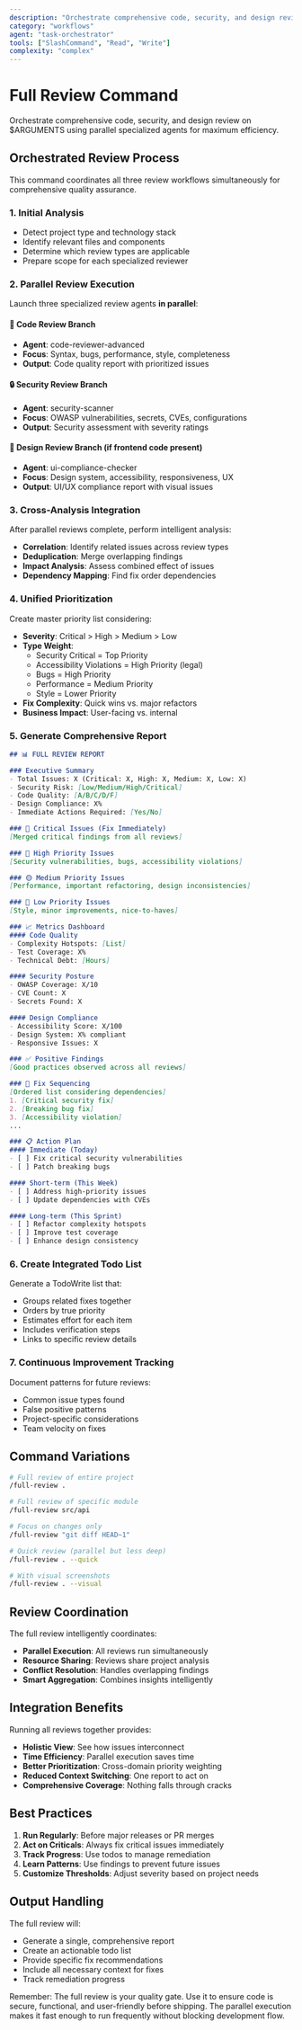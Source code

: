 ```yaml
---
description: "Orchestrate comprehensive code, security, and design review using parallel specialized agents"
category: "workflows"
agent: "task-orchestrator"
tools: ["SlashCommand", "Read", "Write"]
complexity: "complex"
---
```


# Full Review Command

Orchestrate comprehensive code, security, and design review on $ARGUMENTS using parallel specialized agents for maximum efficiency.

## Orchestrated Review Process

This command coordinates all three review workflows simultaneously for comprehensive quality assurance.

### 1. Initial Analysis
- Detect project type and technology stack
- Identify relevant files and components
- Determine which review types are applicable
- Prepare scope for each specialized reviewer

### 2. Parallel Review Execution

Launch three specialized review agents **in parallel**:

#### 🔧 Code Review Branch
- **Agent**: code-reviewer-advanced
- **Focus**: Syntax, bugs, performance, style, completeness
- **Output**: Code quality report with prioritized issues

#### 🔒 Security Review Branch
- **Agent**: security-scanner
- **Focus**: OWASP vulnerabilities, secrets, CVEs, configurations
- **Output**: Security assessment with severity ratings

#### 🎨 Design Review Branch (if frontend code present)
- **Agent**: ui-compliance-checker
- **Focus**: Design system, accessibility, responsiveness, UX
- **Output**: UI/UX compliance report with visual issues

### 3. Cross-Analysis Integration

After parallel reviews complete, perform intelligent analysis:
- **Correlation**: Identify related issues across review types
- **Deduplication**: Merge overlapping findings
- **Impact Analysis**: Assess combined effect of issues
- **Dependency Mapping**: Find fix order dependencies

### 4. Unified Prioritization

Create master priority list considering:
- **Severity**: Critical > High > Medium > Low
- **Type Weight**:
  - Security Critical = Top Priority
  - Accessibility Violations = High Priority (legal)
  - Bugs = High Priority
  - Performance = Medium Priority
  - Style = Lower Priority
- **Fix Complexity**: Quick wins vs. major refactors
- **Business Impact**: User-facing vs. internal

### 5. Generate Comprehensive Report

```markdown
## 📊 FULL REVIEW REPORT

### Executive Summary
- Total Issues: X (Critical: X, High: X, Medium: X, Low: X)
- Security Risk: [Low/Medium/High/Critical]
- Code Quality: [A/B/C/D/F]
- Design Compliance: X%
- Immediate Actions Required: [Yes/No]

### 🚨 Critical Issues (Fix Immediately)
[Merged critical findings from all reviews]

### 🔴 High Priority Issues
[Security vulnerabilities, bugs, accessibility violations]

### 🟡 Medium Priority Issues
[Performance, important refactoring, design inconsistencies]

### 🔵 Low Priority Issues
[Style, minor improvements, nice-to-haves]

### 📈 Metrics Dashboard
#### Code Quality
- Complexity Hotspots: [List]
- Test Coverage: X%
- Technical Debt: [Hours]

#### Security Posture
- OWASP Coverage: X/10
- CVE Count: X
- Secrets Found: X

#### Design Compliance
- Accessibility Score: X/100
- Design System: X% compliant
- Responsive Issues: X

### ✅ Positive Findings
[Good practices observed across all reviews]

### 🔄 Fix Sequencing
[Ordered list considering dependencies]
1. [Critical security fix]
2. [Breaking bug fix]
3. [Accessibility violation]
...

### 📋 Action Plan
#### Immediate (Today)
- [ ] Fix critical security vulnerabilities
- [ ] Patch breaking bugs

#### Short-term (This Week)
- [ ] Address high-priority issues
- [ ] Update dependencies with CVEs

#### Long-term (This Sprint)
- [ ] Refactor complexity hotspots
- [ ] Improve test coverage
- [ ] Enhance design consistency
```

### 6. Create Integrated Todo List

Generate a TodoWrite list that:
- Groups related fixes together
- Orders by true priority
- Estimates effort for each item
- Includes verification steps
- Links to specific review details

### 7. Continuous Improvement Tracking

Document patterns for future reviews:
- Common issue types found
- False positive patterns
- Project-specific considerations
- Team velocity on fixes

## Command Variations

```bash
# Full review of entire project
/full-review .

# Full review of specific module
/full-review src/api

# Focus on changes only
/full-review "git diff HEAD~1"

# Quick review (parallel but less deep)
/full-review . --quick

# With visual screenshots
/full-review . --visual
```

## Review Coordination

The full review intelligently coordinates:
- **Parallel Execution**: All reviews run simultaneously
- **Resource Sharing**: Reviews share project analysis
- **Conflict Resolution**: Handles overlapping findings
- **Smart Aggregation**: Combines insights intelligently

## Integration Benefits

Running all reviews together provides:
- **Holistic View**: See how issues interconnect
- **Time Efficiency**: Parallel execution saves time
- **Better Prioritization**: Cross-domain priority weighting
- **Reduced Context Switching**: One report to act on
- **Comprehensive Coverage**: Nothing falls through cracks

## Best Practices

1. **Run Regularly**: Before major releases or PR merges
2. **Act on Criticals**: Always fix critical issues immediately
3. **Track Progress**: Use todos to manage remediation
4. **Learn Patterns**: Use findings to prevent future issues
5. **Customize Thresholds**: Adjust severity based on project needs

## Output Handling

The full review will:
- Generate a single, comprehensive report
- Create an actionable todo list
- Provide specific fix recommendations
- Include all necessary context for fixes
- Track remediation progress

Remember: The full review is your quality gate. Use it to ensure code is secure, functional, and user-friendly before shipping. The parallel execution makes it fast enough to run frequently without blocking development flow.